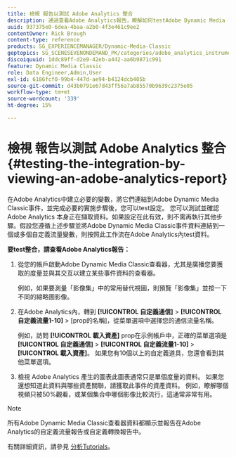 ```yaml
---
title: 檢視 報告以測試 Adobe Analytics 整合
description: 通過查看Adobe Analytics報告，瞭解如何testAdobe Dynamic Media Classic的一體化。
uuid: 937375e0-6dea-4baa-a2b0-4f3e461c9ee2
contentOwner: Rick Brough
content-type: reference
products: SG_EXPERIENCEMANAGER/Dynamic-Media-Classic
geptopics: SG_SCENESEVENONDEMAND_PK/categories/adobe_analytics_instrumentation_kit
discoiquuid: 1ddc89ff-d2e9-42eb-a442-aa6b9871c991
feature: Dynamic Media Classic
role: Data Engineer,Admin,User
exl-id: 6186fcf0-99b4-447d-ae94-b4124dcb405b
source-git-commit: d43b0791e67d43ff56a7ab85570b9639c2375e05
workflow-type: tm+mt
source-wordcount: '339'
ht-degree: 15%

---
```


# 檢視 報告以測試 Adobe Analytics 整合{#testing-the-integration-by-viewing-an-adobe-analytics-report}

在Adobe Analytics中建立必要的變數，將它們連結到Adobe Dynamic Media Classic事件，並完成必要的實施步驟後，您可以test設定。 您可以測試並確認 Adobe Analytics 本身正在擷取資料。如果設定在此有效，則不需再執行其他步驟。假設您遵循上述步驟並將Adobe Dynamic Media Classic事件資料連結到一個或多個自定義流量變數，則按照此工作流在Adobe Analytics內test資料。

**要test整合，請查看Adobe Analytics報告：**

1. 從您的帳戶啟動Adobe Dynamic Media Classic查看器，尤其是廣播您要獲取的度量並與其交互以建立某些事件資料的查看器。

   例如，如果要測量「影像集」中的常用替代視圖，則預覽「影像集」並按一下不同的縮略圖影像。

1. 在Adobe Analytics內，轉到 **[!UICONTROL 自定義通信]** > **[!UICONTROL 自定義流量1-10]** > [prop的名稱]，從菜單選項中選擇您的通信流量名稱。

   例如，訪問 **[!UICONTROL 載入資產]** prop在示例帳戶中，正確的菜單選項是 **[!UICONTROL 自定義通信]** > **[!UICONTROL 自定義流量1-10]** > **[!UICONTROL 載入資產]**。 如果您有10個以上的自定義道具，您還會看到其他菜單選項。

1. 檢視 Adobe Analytics 產生的圖表此圖表通常只是單個度量的資料。 如果您還想知道此資料與哪些資產關聯，請獲取此事件的資產資料。 例如，瞭解哪個視頻只被50%觀看，或某個集合中哪個影像比較流行，這通常非常有用。

>[!NOTE]
>
>所有Adobe Dynamic Media Classic查看器資料都顯示並報告在Adobe Analytics的自定義流量報告或自定義轉換報告中。

有關詳細資訊，請參見 [分析Tutorials](https://experienceleague.adobe.com/docs/analytics-learn/tutorials/overview.html)。